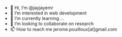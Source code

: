 - 👋 Hi, I’m @jayjayemr
- 👀 I’m interested in web development
- 🌱 I’m currently learning ...
- 💞️ I’m looking to collaborate on research
- 📫 How to reach me jerome.pouilloux[at]gmail.com

<!---
jayjayemr/jayjayemr is a ✨ special ✨ repository because its `README.md` (this file) appears on your GitHub profile.
You can click the Preview link to take a look at your changes.
--->
